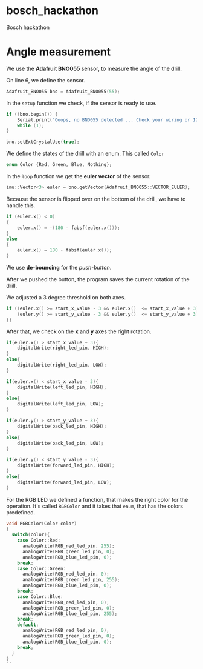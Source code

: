 # bosch_hackathon
Bosch hackathon

# Angle measurement

We use the **Adafruit BNO055** sensor, to measure the angle of the drill.

On line 6, we define the sensor.

```c
Adafruit_BNO055 bno = Adafruit_BNO055(55);
```

In the `setup` function we check, if the sensor is ready to use.

```c
if (!bno.begin()) {
    Serial.print("Ooops, no BNO055 detected ... Check your wiring or I2C ADDR!");
    while (1);
}
```

```c
bno.setExtCrystalUse(true);
```

We define the states of the drill with an enum. This called `Color`

```c
enum Color {Red, Green, Blue, Nothing};
```

In the `loop` function we get the **euler vector** of the sensor.

```c
imu::Vector<3> euler = bno.getVector(Adafruit_BNO055::VECTOR_EULER);
```

Because the sensor is flipped over on the bottom of the drill, we have to handle this.

```c
if (euler.x() < 0)
{
    euler.x() = -(180 - fabsf(euler.x()));
}
else
{
    euler.x() = 180 - fabsf(euler.x());
}
```

We use **de-bouncing** for the *push-button*.

After we pushed the button, the program saves the current rotation of the drill.

We adjusted a 3 degree threshold on both axes.

```c
if ((euler.x() >= start_x_value - 3 && euler.x()  <= start_x_value + 3) &&
    (euler.y() >= start_y_value - 3 && euler.y()  <= start_y_value + 3)) 
{}
```

After that, we check on the **x** and **y** axes the right rotation.

```c
if(euler.x() > start_x_value + 3){
    digitalWrite(right_led_pin, HIGH);
}
else{
    digitalWrite(right_led_pin, LOW);
}

if(euler.x() < start_x_value - 3){
    digitalWrite(left_led_pin, HIGH);
}
else{
    digitalWrite(left_led_pin, LOW);
}

if(euler.y() > start_y_value + 3){
    digitalWrite(back_led_pin, HIGH);
}
else{
    digitalWrite(back_led_pin, LOW);
}

if(euler.y() < start_y_value - 3){
    digitalWrite(forward_led_pin, HIGH);
}
else{
    digitalWrite(forward_led_pin, LOW);
}
```

For the RGB LED we defined a function, that makes the right color for the operation. It's called `RGBColor` and it takes that `enum`, that has the colors predefined.

```c
void RGBColor(Color color)
{
  switch(color){
    case Color::Red:
      analogWrite(RGB_red_led_pin, 255);
      analogWrite(RGB_green_led_pin, 0);
      analogWrite(RGB_blue_led_pin, 0);
    break;
    case Color::Green:
      analogWrite(RGB_red_led_pin, 0);
      analogWrite(RGB_green_led_pin, 255);
      analogWrite(RGB_blue_led_pin, 0);
    break;
    case Color::Blue:
      analogWrite(RGB_red_led_pin, 0);
      analogWrite(RGB_green_led_pin, 0);
      analogWrite(RGB_blue_led_pin, 255);
    break;
    default:
      analogWrite(RGB_red_led_pin, 0);
      analogWrite(RGB_green_led_pin, 0);
      analogWrite(RGB_blue_led_pin, 0);
    break;
  }
}
``